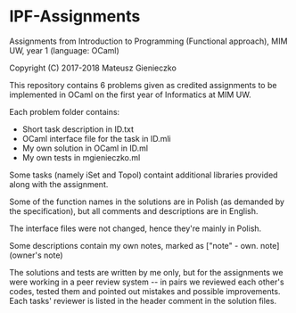 # IPF-Assignments
Assignments from Introduction to Programming (Functional approach), 
MIM UW, year 1 (language: OCaml)

Copyright (C) 2017-2018 Mateusz Gienieczko

This repository contains 6 problems given as credited assignments
to be implemented in OCaml on the first year of Informatics at MIM UW.

Each problem folder contains:
- Short task description in ID.txt
- OCaml interface file for the task in ID.mli
- My own solution in OCaml in ID.ml
- My own tests in mgienieczko.ml

Some tasks (namely iSet and Topol) containt additional libraries
provided along with the assignment.

Some of the function names in the solutions are in Polish 
(as demanded by the specification), 
but all comments and descriptions are in English.

The interface files were not changed, hence they're mainly in Polish.

Some descriptions contain my own notes, marked as
["note" - own. note] (owner's note)

The solutions and tests are written by me only, but for the assignments
we were working in a peer review system -- in pairs we reviewed each other's
codes, tested them and pointed out mistakes and possible improvements.
Each tasks' reviewer is listed in the header comment in the solution files.
